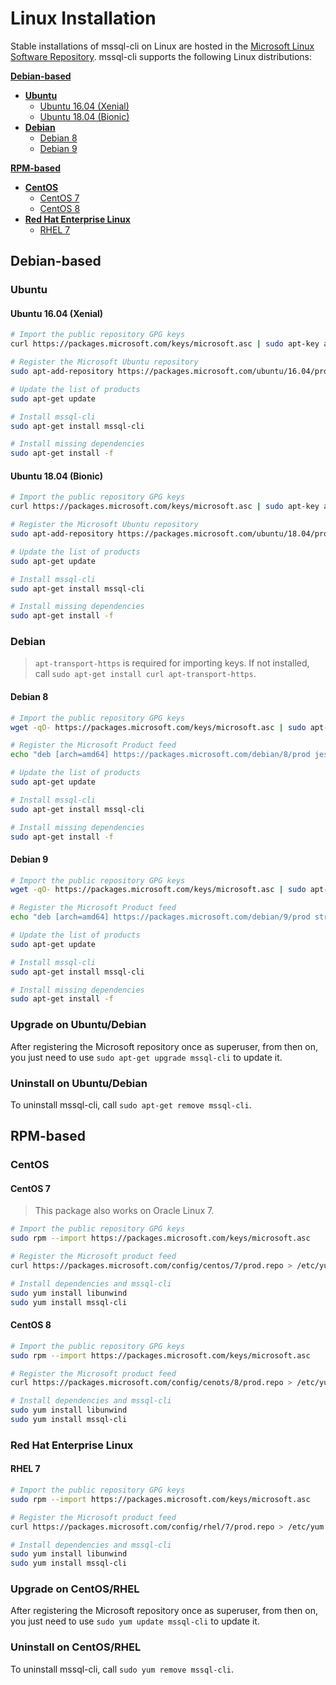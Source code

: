 # Linux Installation
Stable installations of mssql-cli on Linux are hosted in the [Microsoft Linux Software Repository](https://docs.microsoft.com/en-us/windows-server/administration/linux-package-repository-for-microsoft-software). mssql-cli supports the following Linux distributions:

[**Debian-based**](#Debian-based)
- [**Ubuntu**](#Ubuntu)
    - [Ubuntu 16.04 (Xenial)](#ubuntu-1604-Xenial)
    - [Ubuntu 18.04 (Bionic)](#ubuntu-1804-Bionic)
- [**Debian**](#Debian)
    - [Debian 8](#debian-8)
    - [Debian 9](#debian-9)

[**RPM-based**](#RPM-based)
- [**CentOS**](#CentOS)
    - [CentOS 7](#centos-7)
    - [CentOS 8](#centos-8)
- [**Red Hat Enterprise Linux**](#Red-Hat-Enterprise-Linux)
    - [RHEL 7](#RHEL-7)


## Debian-based

### Ubuntu

#### Ubuntu 16.04 (Xenial)
```sh
# Import the public repository GPG keys
curl https://packages.microsoft.com/keys/microsoft.asc | sudo apt-key add -

# Register the Microsoft Ubuntu repository
sudo apt-add-repository https://packages.microsoft.com/ubuntu/16.04/prod

# Update the list of products
sudo apt-get update

# Install mssql-cli
sudo apt-get install mssql-cli

# Install missing dependencies
sudo apt-get install -f
```

#### Ubuntu 18.04 (Bionic)
```sh
# Import the public repository GPG keys
curl https://packages.microsoft.com/keys/microsoft.asc | sudo apt-key add -

# Register the Microsoft Ubuntu repository
sudo apt-add-repository https://packages.microsoft.com/ubuntu/18.04/prod

# Update the list of products
sudo apt-get update

# Install mssql-cli
sudo apt-get install mssql-cli

# Install missing dependencies
sudo apt-get install -f
```

### Debian
> `apt-transport-https` is required for importing keys. If not installed, call `sudo apt-get install curl apt-transport-https`.

#### Debian 8
```sh
# Import the public repository GPG keys
wget -qO- https://packages.microsoft.com/keys/microsoft.asc | sudo apt-key add -

# Register the Microsoft Product feed
echo "deb [arch=amd64] https://packages.microsoft.com/debian/8/prod jessie main" | sudo tee /etc/apt/sources.list.d/mssql-cli.list

# Update the list of products
sudo apt-get update

# Install mssql-cli
sudo apt-get install mssql-cli

# Install missing dependencies
sudo apt-get install -f
```

#### Debian 9
```sh
# Import the public repository GPG keys
wget -qO- https://packages.microsoft.com/keys/microsoft.asc | sudo apt-key add -

# Register the Microsoft Product feed
echo "deb [arch=amd64] https://packages.microsoft.com/debian/9/prod stretch main" | sudo tee /etc/apt/sources.list.d/mssql-cli.list

# Update the list of products
sudo apt-get update

# Install mssql-cli
sudo apt-get install mssql-cli

# Install missing dependencies
sudo apt-get install -f
```

### Upgrade on Ubuntu/Debian
After registering the Microsoft repository once as superuser,
from then on, you just need to use `sudo apt-get upgrade mssql-cli` to update it.

### Uninstall on Ubuntu/Debian
To uninstall mssql-cli, call `sudo apt-get remove mssql-cli`.


## RPM-based

### CentOS

#### CentOS 7
> This package also works on Oracle Linux 7.

```sh
# Import the public repository GPG keys
sudo rpm --import https://packages.microsoft.com/keys/microsoft.asc

# Register the Microsoft product feed
curl https://packages.microsoft.com/config/centos/7/prod.repo > /etc/yum.repos.d/msprod.repo

# Install dependencies and mssql-cli
sudo yum install libunwind
sudo yum install mssql-cli
```

#### CentOS 8
```sh
# Import the public repository GPG keys
sudo rpm --import https://packages.microsoft.com/keys/microsoft.asc

# Register the Microsoft product feed
curl https://packages.microsoft.com/config/cenots/8/prod.repo > /etc/yum.repos.d/msprod.repo

# Install dependencies and mssql-cli
sudo yum install libunwind
sudo yum install mssql-cli
```

### Red Hat Enterprise Linux

#### RHEL 7
```sh
# Import the public repository GPG keys
sudo rpm --import https://packages.microsoft.com/keys/microsoft.asc

# Register the Microsoft product feed
curl https://packages.microsoft.com/config/rhel/7/prod.repo > /etc/yum.repos.d/msprod.repo

# Install dependencies and mssql-cli
sudo yum install libunwind
sudo yum install mssql-cli
```

### Upgrade on CentOS/RHEL
After registering the Microsoft repository once as superuser,
from then on, you just need to use `sudo yum update mssql-cli` to update it.

### Uninstall on CentOS/RHEL
To uninstall mssql-cli, call `sudo yum remove mssql-cli`.
